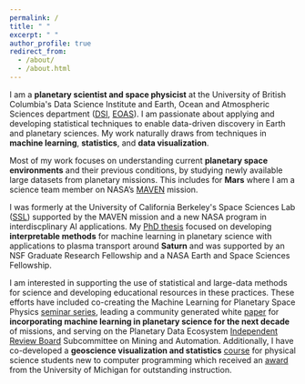 ```yaml
---
permalink: /
title: " "
excerpt: " "
author_profile: true
redirect_from: 
  - /about/
  - /about.html
---
```


I am a **planetary scientist and space physicist** at the University of British Columbia's Data Science Institute and Earth, Ocean and Atmospheric Sciences department ([DSI](https://dsi.ubc.ca/), [EOAS](https://www.eoas.ubc.ca/)). I am passionate about applying and developing statistical techniques to enable data-driven discovery in Earth and planetary sciences. My work naturally draws from techniques in **machine learning**, **statistics**, and **data visualization**. 

Most of my work focuses on understanding current **planetary space environments** and their previous conditions, by studying newly available large datasets from planetary missions. This includes for **Mars** where I am a science team member on NASA’s [MAVEN](https://science.nasa.gov/mission/maven/) mission.

I was formerly at the University of California Berkeley's Space Sciences Lab ([SSL](https://www.ssl.berkeley.edu/)) supported by the MAVEN mission and a new NASA program in interdiscplinary AI applications. My [PhD thesis](https://deepblue.lib.umich.edu/handle/2027.42/155251) focused on developing **interpretable methods** for machine learning in planetary science with applications to plasma transport around **Saturn** and was supported by an NSF Graduate Research Fellowship and a NASA Earth and Space Sciences Fellowship. 

I am interested in supporting the use of statistical and large-data methods for science and developing educational resources in these practices. These efforts have included co-creating the Machine Learning for Planetary Space Physics [seminar series](https://ml4psp.github.io/), leading a community generated white [paper](https://arxiv.org/abs/2007.15129) for **incorporating machine learning in planetary science for the next decade** of missions, and serving on the Planetary Data Ecosystem [Independent Review Board]([https://www.nasa.gov/feature/nasa-establishes-board-to-review-planetary-data-ecosystem/) Subcommittee on Mining and Automation. Additionally, I have co-developed a **geoscience visualization and statistics** [course](https://github.com/abbyazari/data_vis_statistics_geosciences) for physical science students new to computer programming which received an [award](https://crlte.engin.umich.edu/towner-prize-winners/abigail-azari/) from the University of Michigan for outstanding instruction. 













